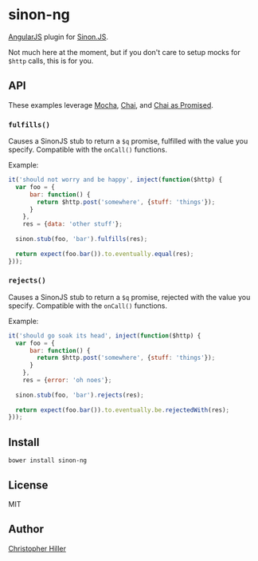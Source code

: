 # sinon-ng

[AngularJS](http://angularjs.org) plugin for [Sinon.JS](http://sinonjs.org).

Not much here at the moment, but if you don't care to setup mocks for `$http` calls, this is for you.

## API

These examples leverage [Mocha](http://visionmedia.github.io/mocha/), [Chai](http://chaijs.com/), and [Chai as Promised](https://github.com/domenic/chai-as-promised/).

### `fulfills()`

Causes a SinonJS stub to return a `$q` promise, fulfilled with the value you specify.  Compatible with the `onCall()` functions.

Example:

```js
it('should not worry and be happy', inject(function($http) {
  var foo = {
      bar: function() {
        return $http.post('somewhere', {stuff: 'things'});
      }
    }, 
    res = {data: 'other stuff'};
    
  sinon.stub(foo, 'bar').fulfills(res);
  
  return expect(foo.bar()).to.eventually.equal(res);
}));
```

### `rejects()`

Causes a SinonJS stub to return a `$q` promise, rejected with the value you specify.  Compatible with the `onCall()` functions.

Example:

```js
it('should go soak its head', inject(function($http) {
  var foo = {
      bar: function() {
        return $http.post('somewhere', {stuff: 'things'});
      }
    }, 
    res = {error: 'oh noes'};
    
  sinon.stub(foo, 'bar').rejects(res);
  
  return expect(foo.bar()).to.eventually.be.rejectedWith(res);
}));
```

## Install

```
bower install sinon-ng
```

## License

MIT

## Author

[Christopher Hiller](http://boneskull.github.io)
